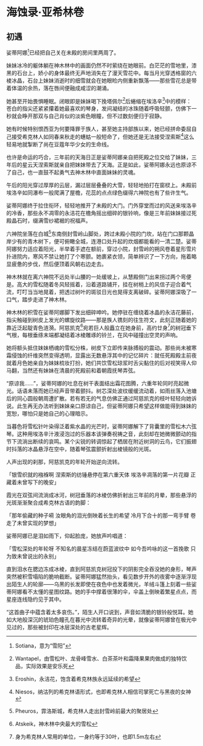 # 海蚀录·亚希林卷

## 初遇

娑蒂阿娜[^1]已经把自己关在未殿的房间里两周了。

妹妹冰冷的躯体躺在神木林中的画面仍然不时萦绕在她眼前。白茫茫的雪地里，漆黑的石台上，娇小的身体最终无声地消失在了漫天雪花中。每当月光穿透格窗的六棱冰晶，石台上妹妹消逝时的细雪就会在她眼睑内侧重新飘落——那些雪花总是带着体温的余热，落在唇间便融成咸涩的潮涌。

她甚至开始畏惧睡眠。闭眼即是妹妹喝下挽塔佩尔[^2]后蜷缩在埃洛辛[^3]中的模样：苍白的指尖还紧紧攥着她最喜欢的琴身，发间凝结的冰珠随着呼吸轻颤，仿佛下一秒就会睁开那双与自己肖似的淡紫色眼瞳，但不过数刻便归于寂静。

她有时候特别恨西亚为何要降罪于族人，甚至她主持部族以来，她已经拼命委屈自己接受希克林人如同春来秋走的蟪蛄一般短命了，但她还是无法接受涅索斯[^4]这么轻易地就掣断了尚在豆蔻年华少女的生命线。

也许是命运的巧合，三年前的天海日正是娑蒂阿娜亲自把死殿之位交给了妹妹，三年后的星云天涅索斯就亲自把妹妹带去了天海。正是如此，娑蒂阿娜永远也原谅不了自己，也一直鼓不起勇气去神木林中直面妹妹的灵魂。

午后的阳光穿过厚厚的云层，漏过层层叠叠的大雪，轻轻地拍打在窗棂上。未殿前埃洛辛如同瀑布一般爬满了屋檐，花蕊的点点绿色缀得六神院也有了些许生气。

娑蒂阿娜终于拉住衔环，轻轻地推开了未殿的大门。门外穿堂而过的风送来埃洛辛的冷香，那些永不凋零的永洁花在檐角摇出细碎的银铃响，像是三年前妹妹接过死殿晶石时，缀满雪纱裙裾的祝福声。

六神院坐落在白城[^5]东南侧封雪岭山脚处，跨过未殿小院的门坎，站在门口那颗晶岸少有的青木树下，便可俯瞰全城，连港口处升起的炊烟都能看的一清二楚。娑蒂阿娜努力适应着阳光，半举着手遮在额前，穿过小院，封雪岭的朔风卷着星形雪片扑进院内，寒风不禁让她打了个寒颤。她裹紧衣领，简单辨识了一下方向，拖着略显疲惫的步伐，然后便顶着风朝右边走去。

神木林就在离六神院不远处半山腰的一处缓坡上，从慧殿侧门出来拐过两个弯便是。高大的雪松随着冬风轻摇着，沿着道路铺开，挂在树梢上的风信子迎合着气流，叮叮当当地晃着，把透过树叶的斑驳日光也晃得支离破碎。娑蒂阿娜深吸了一口气，踏步走进了神木林。

神木林的积雪在娑蒂阿娜脚下发出细碎呻吟。她停驻在缠绕着冰晶的永洁花藤前，指尖触碰到树皮上发光的螺旋纹路——那是族人镌刻的往生符文，此刻正随着她的靠近泛起靛青色涟漪。阿慈凯克[^6]宛若巨人般矗立在她身前，高约廿身[^7]的树冠垂下气根，每根垂绦末端都凝结着冰棱雕琢的铃兰，在风中碰撞出空灵的声响。

她将额头抵住妹妹栖魂的雪松分株，树皮下立即传来脉搏般的震动。那些尚未被寒霜侵蚀的纤维突然变得透明，显露出无数悬浮其中的记忆碎片：就任死殿殿主前夜就着月色她亲自为妹妹梳妆打扮，她们共饮雪松琼浆时舌尖黏住的后对视笑得人仰马翻，当然还有妹妹在清晨的死殿前和着朝霞抚琴弄弦。

“原谅我......”，娑蒂阿娜的吐息在树干表面结出霜花图腾，六重年轮同时亮起微光。话语未落而她已经声音带着颤抖。树芯深处波纹缓缓流动着，如雨丝落入池塘后的同心圆般朝周遭扩散。若有若无的气息仿佛正通过阿慈凯克的枝叶轻轻向她诉说。此生再无办法听到妹妹亲口原谅自己，但娑蒂阿娜只希望这样做能得到妹妹的宽恕，哪怕只是她自己的心理暗示。

当暮色将雪松针叶染得泛着紫水晶的光芒时，娑蒂阿娜解下了背囊里的雪松木六弦琴。这种用埃洛辛汁液浸泡过的乐器本该弹奏祝祷之音，此刻却在她微微颤动的指节下流淌出断续的哀鸣。某个尖锐的转调惊起了栖居在附近树洞的云鸟，它们振翅时抖落的冰晶悬浮在空中，随着琴弦震颤折射出棱镜般的光斑。

人声出现的刹那，阿慈凯克的年轮开始逆向流转。

「银雪织就的襁褓啊
涅索斯的纺锤悬停在第六重天体
埃洛辛凋落的第一片花瓣
正藏着未曾写下的晚安」

霞光在双弦间流淌成冰河，树冠垂落的冰棱仿佛折射出三年前的月晕，那些悬浮的光斑渐渐聚合成希克林古语的韵脚：

「那年偷藏的种子嗬
汝眼角的泪光倒映着长生的希望
冷月下合十的那一弯手臂
卷走了未曾实现的梦想」

娑蒂阿娜已是泪如雨下，仰起脸庞，她放声吟唱道：

「雪松深处的年轮呀
不知名的晨星冻结在蔚蓝波纹中
如今吾吟咏的这一首挽歌
只为致未曾说出的永别」

直到泪水在腮边冻成冰棱，直到阿慈凯克树冠投下的阴影完全吞没她的身形，琴声突然被积雪塌陷的脆响截断。娑蒂阿娜猛然抬头，看见数步开外的夜雾中逐渐浮现出陌生人的轮廓——乌黑的长发即使在夜色中也发着微光，羊绒斗篷上刻着一些娑蒂阿娜看不太懂的星图纹路。她的手中撑着很薄的伞，伞盖上倒映着繁星点点，而星座连线隐约见于其中。

“这首曲子中蕴含着太多哀伤。”，陌生人开口说到，声音如清脆的银铃般悦耳。她如大地般深沉的琥珀色瞳孔在暮光中流转着奇异的光晕，就像娑蒂阿娜曾在极光中见过的，那些被封印在冰层深处的古老星辉。



[^1]: Sotiana，意为“雪阳”
[^2]: Wantapel，由雪松叶、龙骨峰雪水、白茶茶叶和霜降果果肉做成的独特饮品，实际效果是安乐死
[^3]: Eroshin，永洁花，饱含着希克林族永远延续的希望
[^4]: Niesos，纳沽列的希克林语形式，也即希克林人相信司掌死亡与黑夜的女神
[^5]: Pheuros，霏洛斯城，希克林人走出封雪岭前最大的聚居处
[^6]: Atskeik，神木林中央最大的雪松
[^7]: 身为希克林人常用的单位，一身约等于30叶，也即1.5m左右

